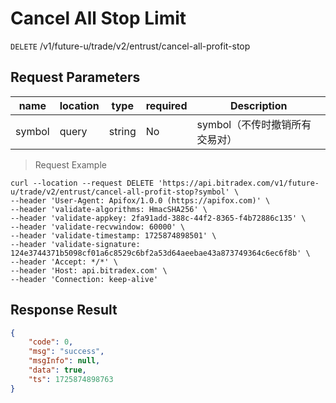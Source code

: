 # Cancel All Stop Limit

`DELETE` /v1/future-u/trade/v2/entrust/cancel-all-profit-stop

## Request Parameters

| name     | location    | type     | required | Description              |
|--------|-------|--------|----|-----------------|
| symbol | query | string | No  | symbol（不传时撤销所有交易对） |

> Request Example

```shell
curl --location --request DELETE 'https://api.bitradex.com/v1/future-u/trade/v2/entrust/cancel-all-profit-stop?symbol' \
--header 'User-Agent: Apifox/1.0.0 (https://apifox.com)' \
--header 'validate-algorithms: HmacSHA256' \
--header 'validate-appkey: 2fa91add-388c-44f2-8365-f4b72886c135' \
--header 'validate-recvwindow: 60000' \
--header 'validate-timestamp: 1725874898501' \
--header 'validate-signature: 124e3744371b5098cf01a6c8529c6bf2a53d64aeebae43a873749364c6ec6f8b' \
--header 'Accept: */*' \
--header 'Host: api.bitradex.com' \
--header 'Connection: keep-alive'
```

## Response Result

```json
{
    "code": 0,
    "msg": "success",
    "msgInfo": null,
    "data": true,
    "ts": 1725874898763
}
```

